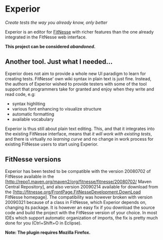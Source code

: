 Experior
===========================================

_Create tests the way you already know, only better_

Experior is an editor for [FitNesse](http://fitnesse.org) with richer
features than the one already integrated in the FitNesse web interface. 

**This project can be considered _abandoned_.**



Another tool. Just what I needed...
-----------------------------------

Experior does not aim to provide a whole new UI paradigm to learn for creating tests. FitNesse'
own wiki syntax in plain text is just fine. Instead, the authors of Experior wished to provide
testers with some of the tool support that programmers take for granted and enjoy when they
write and read code, e.g:

  * syntax highliting
  * various font enhancing to visualize structure
  * automatic formatting
  * available vocabulary

Experior is thus still about plain text editing. This, and that it integrates into the
existing FitNesse interface, means that _it will work with existing tests_, and there
is virtually _no learning curve_ and no change in work process for existing FitNesse
users to start using Experior.



FitNesse versions
-------------------------

Experior has been tested to be compatible with the version 20080702 of FitNesse available in
the [http://repo1.maven.org/maven2/org/fitnesse/fitnesse/20080702/ Maven Central Repository],
and also version 20090214 available for download from the
[http://fitnesse.org/FrontPage.FitNesseDevelopment.DownLoad FitNesse homepage]. The compatibility
was however broken with version 20090321 because of a class in FitNesse, which Experior depends on,
changing its package. It is however an easy fix if you download the source code and build the
project with the FitNesse version of your choice. In most IDEs which support automatic organization
of imports, the fix is pretty much done for you (Ctrl+Shift+O in Eclipse).

**Note: The plugin requires Mozilla Firefox.**
